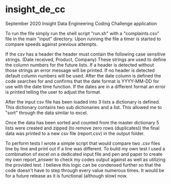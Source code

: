 # insight_de_cc
September 2020 Insight Data Engineering Coding Challenge application

To run the file simply run the shell script "run.sh" with a "complaints.csv" file in the main "input" directory.  Upon running the file a timer is started to compare speeds against previous attempts.

If the csv has a header the header must contain the following case sensitive strings. (Date received, Product, Company) These strings are used to define the column numbers for the future lists.  If a header is detected without those strings an error message will be printed.  If no header is detected default column numbers will be used.  After the date column is defined the code searches for and confirms that the date format is YYYY-MM-DD for use with the date time function. If the dates are in a different format an error is printed telling the user to adjust the format.

After the input csv file has been loaded into 3 lists a dictionary is defined.  This dictionary contains two sub dictionaries and a list.  This allowed me to "sort" through the data similar to excel.

Once the data has been sorted and counted from the master dictionary 5 lists were created and zipped (to remove zero rows (duplicates)) the final data was printed to a new csv file (report.csv) in the output folder.

To perform tests I wrote a simple script that would compare two .csv files line by line and print out if a line was different.  To build my own test I used a combination of excel on a dedicated input file and pen and paper to create my own report_answer to check my codes output against as well as utilizing the provided test.
I believe this logic can be condensed further so that the code doesn't have to step through every value numerous times. It would be for a future release as it is functional (although slow) now.
